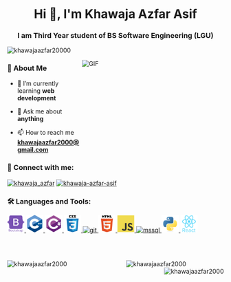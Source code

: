 <h1 align="center">Hi 👋, I'm Khawaja Azfar Asif</h1>
<h3 align="center">I am Third Year student of BS Software Engineering (LGU)</h3>

<p align="left"> <img src="https://komarev.com/ghpvc/?username=khawajaazfar2000&color=brightgreen&style=flat-square&label=PROFILE+VIEWS" alt="khawajaazfar20000" /> </p>

  <img align="right" alt="GIF" src="https://github.com/abhisheknaiidu/abhisheknaiidu/blob/master/code.gif?raw=true" width="330" height="220" />

 <h3>🚀 About Me </h3>
 
- 🌱 I’m currently learning **web development**

- 💬 Ask me about **anything**

- 📫 How to reach me **khawajaazfar2000@gmail.com**

<h3 align="left">🔗 Connect with me:</h3>
<p align="left">
<a href="https://twitter.com/khawaja_azfar" target="blank"><img align="center" src="https://raw.githubusercontent.com/rahuldkjain/github-profile-readme-generator/master/src/images/icons/Social/twitter.svg" alt="khawaja_azfar" height="30" width="40" /></a>
<a href="https://www.linkedin.com/in/khawaja-azfar-asif" target="blank"><img align="center" src="https://raw.githubusercontent.com/rahuldkjain/github-profile-readme-generator/master/src/images/icons/Social/linked-in-alt.svg" alt="khawaja-azfar-asif" height="30" width="40" /></a>
</p>

<h3 align="left">🛠️ Languages and Tools:</h3>

<p align="left"> <!-- <a href="https://developer.android.com" target="_blank" rel="noreferrer"> <img src="https://raw.githubusercontent.com/devicons/devicon/master/icons/android/android-original-wordmark.svg" alt="android" width="40" height="40"/> </a> --> <a href="https://getbootstrap.com" target="_blank" rel="noreferrer"> <img src="https://raw.githubusercontent.com/devicons/devicon/master/icons/bootstrap/bootstrap-plain-wordmark.svg" alt="bootstrap" width="40" height="40"/> </a> <a href="https://www.w3schools.com/cpp/" target="_blank" rel="noreferrer"> <img src="https://raw.githubusercontent.com/devicons/devicon/master/icons/cplusplus/cplusplus-original.svg" alt="cplusplus" width="40" height="40"/> </a> <a href="https://www.w3schools.com/cs/" target="_blank" rel="noreferrer"> <img src="https://raw.githubusercontent.com/devicons/devicon/master/icons/csharp/csharp-original.svg" alt="csharp" width="40" height="40"/> </a> <a href="https://www.w3schools.com/css/" target="_blank" rel="noreferrer"> <img src="https://raw.githubusercontent.com/devicons/devicon/master/icons/css3/css3-original-wordmark.svg" alt="css3" width="40" height="40"/> </a> <!--<a href="https://dotnet.microsoft.com/" target="_blank" rel="noreferrer"> <img src="https://raw.githubusercontent.com/devicons/devicon/master/icons/dot-net/dot-net-original-wordmark.svg" alt="dotnet" width="40" height="40"/> </a>--> <a href="https://git-scm.com/" target="_blank" rel="noreferrer"> <img src="https://www.vectorlogo.zone/logos/git-scm/git-scm-icon.svg" alt="git" width="40" height="40"/> </a> <a href="https://www.w3.org/html/" target="_blank" rel="noreferrer"> <img src="https://raw.githubusercontent.com/devicons/devicon/master/icons/html5/html5-original-wordmark.svg" alt="html5" width="40" height="40"/> </a> <a href="https://developer.mozilla.org/en-US/docs/Web/JavaScript" target="_blank" rel="noreferrer"> <img src="https://raw.githubusercontent.com/devicons/devicon/master/icons/javascript/javascript-original.svg" alt="javascript" width="40" height="40"/> </a>
  <a href="https://www.microsoft.com/en-us/sql-server" target="_blank" rel="noreferrer"> <img src="https://www.svgrepo.com/show/303229/microsoft-sql-server-logo.svg" alt="mssql" width="40" height="40"/> </a> <!--<a href="https://opencv.org/" target="_blank" rel="noreferrer"> <img src="https://www.vectorlogo.zone/logos/opencv/opencv-icon.svg" alt="opencv" width="40" height="40"/> </a>--> <a href="https://www.python.org" target="_blank" rel="noreferrer"> <img src="https://raw.githubusercontent.com/devicons/devicon/master/icons/python/python-original.svg" alt="python" width="40" height="40"/> </a> <a href="https://reactjs.org/" target="_blank" rel="noreferrer"> <img src="https://raw.githubusercontent.com/devicons/devicon/master/icons/react/react-original-wordmark.svg" alt="react" width="40" height="40"/> </a> </p>

<br/><br/>

<img align="left" src="https://github-readme-stats.vercel.app/api?username=khawajaazfar2000&show_icons=true&locale=en&theme=dark" width="45%" alt="khawajaazfar2000" />
<img align="right" src="https://github-readme-streak-stats.herokuapp.com/?user=khawajaazfar2000&theme=dark" width="45%" alt="khawajaazfar2000" />
<img align="right" src="https://github-readme-stats.vercel.app/api/top-langs/?username=khawajaazfar2000&theme=dark&include_all_commits=false&count_private=false&layout width="45%" height="30%" alt="khawajaazfar2000" />
